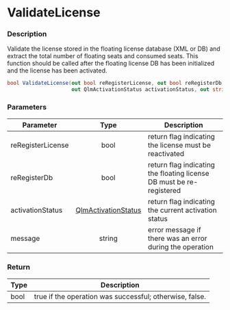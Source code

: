 # ValidateLicense

### Description

Validate the license stored in the floating license database (XML or DB) and extract the total number of floating seats and consumed seats. This function should be called after the floating license DB has been initialized and the license has been activated.

```csharp
bool ValidateLicense(out bool reRegisterLicense, out bool reRegisterDb,
                     out QlmActivationStatus activationStatus, out string message)
```

### Parameters

| Parameter         |                                      Type                                     | Description                                                          |
| ----------------- | :---------------------------------------------------------------------------: | -------------------------------------------------------------------- |
| reRegisterLicense |                                      bool                                     | return flag indicating the license must be reactivated               |
| reRegisterDb      |                                      bool                                     | return flag indicating the floating license DB must be re-registered |
| activationStatus  | [QlmActivationStatus](https://soraco.readme.io/reference/qlmactivationstatus) | return flag indicating the current activation status                 |
| message           |                                     string                                    | error message if there was an error during the operation             |

### Return

| Type | Description                                             |
| ---- | ------------------------------------------------------- |
| bool | true if the operation was successful; otherwise, false. |
